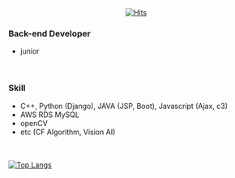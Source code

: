 <div align=center>
  
  [![Hits](https://hits.seeyoufarm.com/api/count/incr/badge.svg?url=https%3A%2F%2Fgithub.com%2Fcgin1202&count_bg=%2397E160&title_bg=%23555555&icon=bower.svg&icon_color=%23FFFFFF&title=visit+count&edge_flat=false)](https://hits.seeyoufarm.com)
  
</div>

### Back-end Developer

- junior

<br>

### Skill 

- C++, Python (Django), JAVA (JSP, Boot), Javascript (Ajax, c3)
- AWS RDS MySQL
- openCV
- etc (CF Algorithm, Vision AI)

<br><br>
[![Top Langs](https://github-readme-stats.vercel.app/api/top-langs/?username=cgin1202&langs_count=8)](https://github.com/cgin1202)

<br><br>
  
  
<!--
**cgin1202/cgin1202** is a ✨ _special_ ✨ repository because its `README.md` (this file) appears on your GitHub profile.
Here are some ideas to get you started:

- 🔭 I’m currently working on ...
- 🌱 I’m currently learning ...
- 👯 I’m looking to collaborate on ...
- 🤔 I’m looking for help with ...
- 💬 Ask me about ...
- 📫 How to reach me: ...
- 😄 Pronouns: ...
- ⚡ Fun fact: ...
-->
